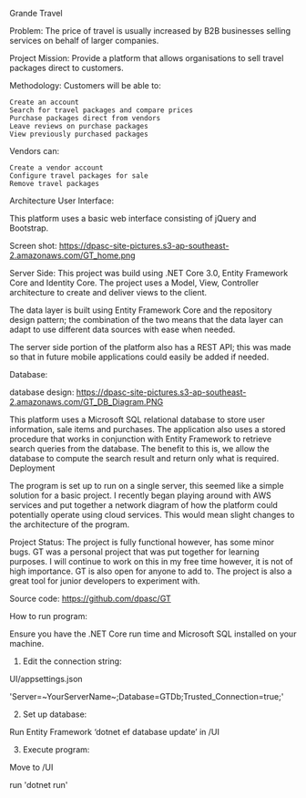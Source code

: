 Grande Travel

Problem:
The price of travel is usually increased by B2B businesses selling services on behalf of larger companies.


Project Mission:
Provide a platform that allows organisations to sell travel packages direct to customers.


Methodology:
Customers will be able to:

    Create an account
    Search for travel packages and compare prices
    Purchase packages direct from vendors
    Leave reviews on purchase packages
    View previously purchased packages


Vendors can:

    Create a vendor account
    Configure travel packages for sale
    Remove travel packages


Architecture
User Interface:

This platform uses a basic web interface consisting of jQuery and Bootstrap.

Screen shot:
https://dpasc-site-pictures.s3-ap-southeast-2.amazonaws.com/GT_home.png

Server Side:
This project was build using .NET Core 3.0, Entity Framework Core and Identity Core. The project uses a Model, View, Controller architecture to create and deliver views to the client.

The data layer is built using Entity Framework Core and the repository design pattern; the combination of the two means that the data layer can adapt to use different data sources with ease when needed.

The server side portion of the platform also has a REST API; this was made so that in future mobile applications could easily be added if needed.


Database:

database design: https://dpasc-site-pictures.s3-ap-southeast-2.amazonaws.com/GT_DB_Diagram.PNG


This platform uses a Microsoft SQL relational database to store user information, sale items and purchases. The application also uses a stored procedure that works in conjunction with Entity Framework to retrieve search queries from the database. The benefit to this is, we allow the database to compute the search result and return only what is required.
Deployment

The program is set up to run on a single server, this seemed like a simple solution for a basic project. I recently began playing around with AWS services and put together a network diagram of how the platform could potentially operate using cloud services. This would mean slight changes to the architecture of the program.

Project Status:
The project is fully functional however, has some minor bugs. GT was a personal project that was put together for learning purposes. I will continue to work on this in my free time however, it is not of high importance. GT is also open for anyone to add to. The project is also a great tool for junior developers to experiment with.



Source code:
https://github.com/dpasc/GT



How to run program:

Ensure you have the .NET Core run time and Microsoft SQL installed on your machine.

1. Edit the connection string:

UI/appsettings.json

'Server=~YourServerName~;Database=GTDb;Trusted_Connection=true;'

2. Set up database:

Run Entity Framework ‘dotnet ef database update’ in /UI

3. Execute program:

Move to /UI

run 'dotnet run'
